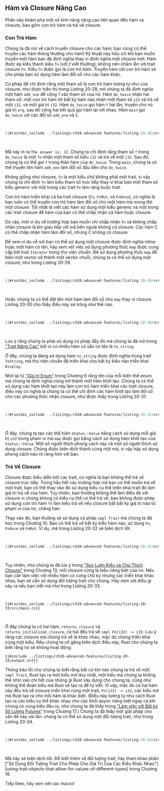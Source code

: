 ## Hàm và Closure Nâng Cao

Phần này khám phá một số tính năng nâng cao liên quan đến hàm và closure, bao
gồm con trỏ hàm và trả về closure.

### Con Trỏ Hàm

Chúng ta đã nói về cách truyền closure cho các hàm; bạn cũng có thể truyền các
hàm thông thường cho hàm! Kỹ thuật này hữu ích khi bạn muốn truyền một hàm bạn
đã định nghĩa thay vì định nghĩa một closure mới. Hàm được ép kiểu thành kiểu
`fn` (với _f_ viết thường), không nên nhầm lẫn với trait closure `Fn`. Kiểu `fn`
được gọi là _con trỏ hàm_. Truyền hàm với con trỏ hàm sẽ cho phép bạn sử dụng
hàm làm đối số cho các hàm khác.

Cú pháp để chỉ định rằng một tham số là con trỏ hàm tương tự như của closure,
như được hiển thị trong Listing 20-28, nơi chúng ta đã định nghĩa một hàm
`add_one` để cộng 1 vào tham số của nó. Hàm `do_twice` nhận hai tham số: một con
trỏ hàm tới bất kỳ hàm nào nhận một tham số `i32` và trả về một `i32`, và một
giá trị `i32`. Hàm `do_twice` gọi hàm `f` hai lần, truyền cho nó giá trị `arg`,
sau đó cộng hai kết quả gọi hàm lại với nhau. Hàm `main` gọi `do_twice` với các
đối số `add_one` và `5`.

<Listing number="20-28" file-name="src/main.rs" caption="Sử dụng kiểu `fn` để chấp nhận con trỏ hàm làm đối số">

```rust
{{#rustdoc_include ../listings/ch20-advanced-features/listing-20-28/src/main.rs}}
```

</Listing>

Mã này in ra `The answer is: 12`. Chúng ta chỉ định rằng tham số `f` trong
`do_twice` là một `fn` nhận một tham số kiểu `i32` và trả về một `i32`. Sau đó,
chúng ta có thể gọi `f` trong thân hàm của `do_twice`. Trong `main`, chúng ta có
thể truyền tên hàm `add_one` làm đối số đầu tiên cho `do_twice`.

Không giống như closure, `fn` là một kiểu chứ không phải một trait, vì vậy chúng
ta chỉ định `fn` làm kiểu tham số trực tiếp thay vì khai báo một tham số kiểu
generic với một trong các trait `Fn` làm ràng buộc trait.

Con trỏ hàm triển khai cả ba trait closure (`Fn`, `FnMut`, và `FnOnce`), có
nghĩa là bạn luôn có thể truyền con trỏ hàm làm đối số cho một hàm mà mong đợi
một closure. Tốt nhất là viết các hàm sử dụng một kiểu generic và một trong các
trait closure để hàm của bạn có thể chấp nhận cả hàm hoặc closure.

Dù vậy, một ví dụ về trường hợp bạn muốn chỉ chấp nhận `fn` và không chấp nhận
closure là khi giao tiếp với mã bên ngoài không có closure: Các hàm C có thể
chấp nhận hàm làm đối số, nhưng C không có closure.

Để xem ví dụ về nơi bạn có thể sử dụng một closure được định nghĩa inline hoặc
một hàm có tên, hãy xem xét việc sử dụng phương thức `map` được cung cấp bởi
trait `Iterator` trong thư viện chuẩn. Để sử dụng phương thức `map` để biến một
vector số thành một vector chuỗi, chúng ta có thể sử dụng một closure, như trong
Listing 20-29.

<Listing number="20-29" caption="Sử dụng closure với phương thức `map` để chuyển đổi số thành chuỗi">

```rust
{{#rustdoc_include ../listings/ch20-advanced-features/listing-20-29/src/main.rs:here}}
```

</Listing>

Hoặc chúng ta có thể đặt tên một hàm làm đối số cho `map` thay vì closure.
Listing 20-30 cho thấy điều này sẽ trông như thế nào.

<Listing number="20-30" caption="Sử dụng hàm `String::to_string` với phương thức `map` để chuyển đổi số thành chuỗi">

```rust
{{#rustdoc_include ../listings/ch20-advanced-features/listing-20-30/src/main.rs:here}}
```

</Listing>

Lưu ý rằng chúng ta phải sử dụng cú pháp đầy đủ mà chúng ta đã nói trong ["Trait
Nâng Cao"][advanced-traits]<!-- ignore --> bởi vì có nhiều hàm có sẵn có tên là
`to_string`.

Ở đây, chúng ta đang sử dụng hàm `to_string` được định nghĩa trong trait
`ToString`, mà thư viện chuẩn đã triển khai cho bất kỳ kiểu nào triển khai
`Display`.

Nhớ lại từ ["Giá trị Enum"][enum-values]<!-- ignore --> trong Chương 6 rằng tên
của mỗi biến thể enum mà chúng ta định nghĩa cũng trở thành một hàm khởi tạo.
Chúng ta có thể sử dụng các hàm khởi tạo này làm con trỏ hàm triển khai các
trait closure, điều này có nghĩa là chúng ta có thể chỉ định các hàm khởi tạo
làm đối số cho các phương thức nhận closure, như được thấy trong Listing 20-31.

<Listing number="20-31" caption="Sử dụng bộ khởi tạo enum với phương thức `map` để tạo một thể hiện `Status` từ các số">

```rust
{{#rustdoc_include ../listings/ch20-advanced-features/listing-20-31/src/main.rs:here}}
```

</Listing>

Ở đây, chúng ta tạo các thể hiện `Status::Value` bằng cách sử dụng mỗi giá trị
`u32` trong phạm vi mà `map` được gọi bằng cách sử dụng hàm khởi tạo của
`Status::Value`. Một số người thích phong cách này và một số người thích sử dụng
closure. Chúng được biên dịch thành cùng một mã, vì vậy hãy sử dụng phong cách
nào rõ ràng hơn với bạn.

### Trả Về Closure

Closure được biểu diễn bởi các trait, có nghĩa là bạn không thể trả về closure
trực tiếp. Trong hầu hết các trường hợp mà bạn có thể muốn trả về một trait, bạn
có thể thay vào đó sử dụng kiểu cụ thể triển khai trait đó làm giá trị trả về
của hàm. Tuy nhiên, bạn thường không thể làm điều đó với closure vì chúng không
có kiểu cụ thể có thể trả về; bạn không được phép sử dụng con trỏ hàm `fn` làm
kiểu trả về nếu closure bắt bất kỳ giá trị nào từ phạm vi của nó, chẳng hạn.

Thay vào đó, bạn thường sẽ sử dụng cú pháp `impl Trait` mà chúng ta đã học trong
Chương 10. Bạn có thể trả về bất kỳ kiểu hàm nào, sử dụng `Fn`, `FnOnce` và
`FnMut`. Ví dụ, mã trong Listing 20-32 sẽ biên dịch tốt.

<Listing number="20-32" caption="Trả về closure từ một hàm bằng cách sử dụng cú pháp `impl Trait`">

```rust
{{#rustdoc_include ../listings/ch20-advanced-features/listing-20-32/src/lib.rs}}
```

</Listing>

Tuy nhiên, như chúng ta đã lưu ý trong ["Suy Luận Kiểu và Chú Thích
Closure"][closure-types]<!-- ignore --> trong Chương 13, mỗi closure cũng là
kiểu riêng biệt của nó. Nếu bạn cần làm việc với nhiều hàm có cùng chữ ký nhưng
các triển khai khác nhau, bạn sẽ cần sử dụng đối tượng trait cho chúng. Hãy xem
xét điều gì xảy ra nếu bạn viết mã như trong Listing 20-33.

<Listing file-name="src/main.rs" number="20-33" caption="Tạo một `Vec<T>` của các closure được định nghĩa bởi các hàm trả về các kiểu `impl Fn`">

```rust,ignore,does_not_compile
{{#rustdoc_include ../listings/ch20-advanced-features/listing-20-33/src/main.rs}}
```

</Listing>

Ở đây chúng ta có hai hàm, `returns_closure` và `returns_initialized_closure`,
cả hai đều trả về `impl Fn(i32) -> i32`. Lưu ý rằng các closure mà chúng trả về
là khác nhau, mặc dù chúng triển khai cùng một kiểu. Nếu chúng ta cố gắng biên
dịch điều này, Rust cho chúng ta biết rằng nó sẽ không hoạt động:

```text
{{#include ../listings/ch20-advanced-features/listing-20-33/output.txt}}
```

Thông báo lỗi cho chúng ta biết rằng bất cứ khi nào chúng ta trả về một
`impl Trait`, Rust tạo ra một _kiểu mờ_ duy nhất, một kiểu mà chúng ta không thể
nhìn vào chi tiết của những gì Rust xây dựng cho chúng ta, cũng như không thể
đoán kiểu mà Rust sẽ tạo ra để tự viết. Vì vậy, mặc dù cả hai hàm này đều trả về
closure triển khai cùng một trait, `Fn(i32) -> i32`, các kiểu mờ mà Rust tạo ra
cho mỗi hàm là khác biệt. (Điều này tương tự như cách Rust tạo ra các kiểu cụ
thể khác nhau cho các khối async riêng biệt ngay cả khi chúng có cùng kiểu đầu
ra, như chúng ta đã thấy trong ["Làm việc với Bất kỳ Số Lượng
Futures"][any-number-of-futures]<!-- ignore --> trong Chương 17.) Chúng ta đã
thấy một giải pháp cho vấn đề này vài lần: chúng ta có thể sử dụng một đối tượng
trait, như trong Listing 20-34.

<Listing number="20-34" caption="Tạo một `Vec<T>` của các closure được định nghĩa bởi các hàm trả về `Box<dyn Fn>` để chúng có cùng kiểu">

```rust
{{#rustdoc_include ../listings/ch20-advanced-features/listing-20-34/src/main.rs:here}}
```

</Listing>

Mã này sẽ biên dịch tốt. Để biết thêm về đối tượng trait, hãy tham khảo phần
["Sử Dụng Đối Tượng Trait Cho Phép Cho Giá Trị Của Các Kiểu Khác
Nhau"][using-trait-objects-that-allow-for-values-of-different-types]<!-- ignore -->
trong Chương 18.

Tiếp theo, hãy xem xét các macro!

[advanced-traits]: ch20-02-advanced-traits.html#advanced-traits
[enum-values]: ch06-01-defining-an-enum.html#enum-values
[closure-types]: ch13-01-closures.html#closure-type-inference-and-annotation
[any-number-of-futures]: ch17-03-more-futures.html
[using-trait-objects-to-abstract-over-shared-behavior]:
  ch18-02-trait-objects.html#using-trait-objects-to-abstract-over-shared-behavior
